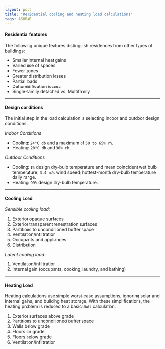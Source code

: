 ```yaml
---
layout: post
title: "Residential cooling and heating load calculations"
tags: ASHRAE
---
```


#### Residential features

The following unique features distinguish residences from other types of buildings:

- Smaller internal heat gains
- Varied use of spaces
- Fewer zones
- Greater distribution losses
- Partial loads
- Dehumidification issues
- Single-family detached vs. Multifamily

<!-- more -->

---

#### Design conditions

The initial step in the load calculation is selecting indoor and outdoor design conditions.

_Indoor Conditions_

- Cooling: `24°C db` and a maximum of `50 to 65% rh`.
- Heating: `20°C db` and `30% rh`.

_Outdoor Conditions_

- Cooling: `1%` design dry-bulb temperature and mean coincident wet bulb temperature; `3.4 m/s` wind speed; hottest-month dry-bulb temperature daily range.
- Heating: `99%` design dry-bulb temperature.

---

#### Cooling Load

_Sensible cooling load:_

1. Exterior opaque surfaces
2. Exterior transparent fenestration surfaces
3. Partitions to unconditioned buffer space
4. Ventilation/infiltration
5. Occupants and appliances
6. Distribution

_Latent cooling load:_

1. Ventilation/infiltration
2. Internal gain (occupants, cooking, laundry, and bathing)

---

#### Heating Load

Heating calculations use simple worst-case assumptions, ignoring solar and internal gains, and building heat storage. With these simplifications, the heating problem is reduced to a basic `UAΔt` calculation.

1. Exterior surfaces above grade
2. Partitions to unconditioned buffer space
3. Walls below grade
4. Floors on grade
5. Floors below grade
6. Ventilation/infiltration


